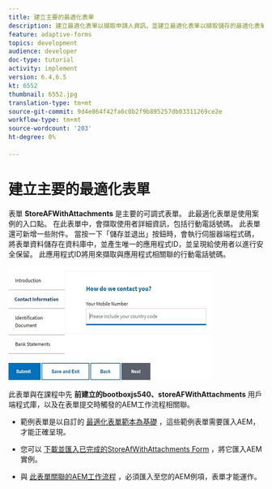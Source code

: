 ```yaml
---
title: 建立主要的最適化表單
description: 建立最適化表單以擷取申請人資訊，並建立最適化表單以擷取儲存的最適化表單
feature: adaptive-forms
topics: development
audience: developer
doc-type: tutorial
activity: implement
version: 6.4,6.5
kt: 6552
thumbnail: 6552.jpg
translation-type: tm+mt
source-git-commit: 9d4e864f42fa6c0b2f9b895257db03311269ce2e
workflow-type: tm+mt
source-wordcount: '203'
ht-degree: 0%

---
```



# 建立主要的最適化表單

表單 **StoreAFWithAttachments** 是主要的可調式表單。 此最適化表單是使用案例的入口點。 在此表單中，會擷取使用者詳細資訊，包括行動電話號碼。 此表單還可新增一些附件。 當按一下「儲存並退出」按鈕時，會執行伺服器端程式碼，將表單資料儲存在資料庫中，並產生唯一的應用程式ID，並呈現給使用者以進行安全保留。 此應用程式ID將用來擷取與應用程式相關聯的行動電話號碼。

![主要應用表單](assets/6552.JPG)

此表單與在課程中先 **前建立的bootboxjs540、storeAFWithAttachments** 用戶端程式庫，以及在表單提交時觸發的AEM工作流程相關聯。


* 範例表單是以自訂的 [最適化表單範本為基礎](assets/custom-template-with-page-component.zip) ，這些範例表單需要匯入AEM，才能正確呈現。

* 您可以 [下載並匯入已完成的StoreAfWithAttachments Form](assets/store-af-with-attachments-form.zip) ，將它匯入AEM實例。

* 與 [此表單關聯的AEM工作流程](assets/workflow-model-store-af-with-attachments.zip) ，必須匯入至您的AEM例項，表單才能運作。



